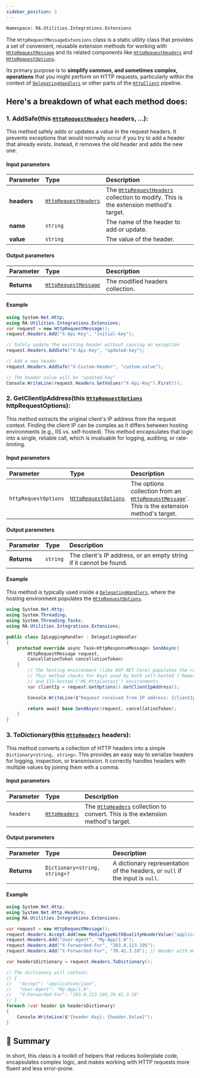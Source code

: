 ```yaml
---
sidebar_position: 2
---
```


```bash
Namespace: RA.Utilities.Integrations.Extensions
```

The `HttpRequestMessageExtensions` class is a static utility class that provides a set of convenient,
reusable extension methods for working with
[`HttpRequestMessage`](https://learn.microsoft.com/en-us/dotnet/api/system.net.http.httprequestmessage)
and its related components like [`HttpRequestHeaders`](https://learn.microsoft.com/en-us/dotnet/api/system.net.http.headers.httprequestheaders) and [`HttpRequestOptions`](https://learn.microsoft.com/en-us/dotnet/api/system.net.http.httprequestoptions).

Its primary purpose is to **simplify common, and sometimes complex, operations** that you might perform on HTTP requests,
particularly within the context of [`DelegatingHandlers`](https://learn.microsoft.com/en-us/dotnet/api/system.net.http.delegatinghandler) or other parts of the [`HttpClient`](https://learn.microsoft.com/en-us/dotnet/api/system.net.http.httpclient) pipeline.

## Here's a breakdown of what each method does:

### 1. AddSafe(this [`HttpRequestHeaders`](https://learn.microsoft.com/en-us/dotnet/api/system.net.http.headers.httprequestheaders) headers, ...):

This method safely adds or updates a value in the request headers.
It prevents exceptions that would normally occur if you try to add a header that already exists.
Instead, it removes the old header and adds the new one.

#### Input parameters
| Parameter | Type | Description |
| :--- | :--- | :--- |
| **headers** | [`HttpRequestHeaders`](https://learn.microsoft.com/en-us/dotnet/api/system.net.http.headers.httprequestheaders) | The [`HttpRequestHeaders`](https://learn.microsoft.com/en-us/dotnet/api/system.net.http.headers.httprequestheaders) collection to modify. This is the extension method's target. |
| **name** | `string` | The name of the header to add or update. |
| **value** | `string` | The value of the header. |

#### Output parameters
| Parameter | Type | Description |
| :--- | :--- | :--- |
| **Returns** | [`HttpRequestMessage`](https://learn.microsoft.com/en-us/dotnet/api/system.net.http.httprequestmessage) | The modified headers collection. |

#### Example
```csharp
using System.Net.Http;
using RA.Utilities.Integrations.Extensions;
var request = new HttpRequestMessage();
request.Headers.Add("X-Api-Key", "initial-key");

// Safely update the existing header without causing an exception
request.Headers.AddSafe("X-Api-Key", "updated-key");

// Add a new header
request.Headers.AddSafe("X-Custom-Header", "custom-value");

// The header value will be "updated-key"
Console.WriteLine(request.Headers.GetValues("X-Api-Key").First());
```

### 2. GetClientIpAddress(this [`HttpRequestOptions`](https://learn.microsoft.com/en-us/dotnet/api/system.net.http.httprequestoptions) httpRequestOptions):

This method extracts the original client's IP address from the request context.
Finding the client IP can be complex as it differs between hosting environments (e.g., IIS vs. self-hosted).
This method encapsulates that logic into a single, reliable call, which is invaluable for logging, auditing, or rate-limiting.

#### Input parameters

| Parameter | Type | Description |
| :--- | :--- | :--- |
| `httpRequestOptions` | [`HttpRequestOptions`](https://learn.microsoft.com/en-us/dotnet/api/system.net.http.httprequestoptions) | The options collection from an [`HttpRequestMessage`](https://learn.microsoft.com/en-us/dotnet/api/system.net.http.httprequestmessage)`. This is the extension method's target. |

#### Output parameters
| Parameter | Type | Description |
| :--- | :--- | :--- |
| **Returns** | `string` | The client's IP address, or an empty string if it cannot be found. |

#### Example

This method is typically used inside a [`DelegatingHandlers`](https://learn.microsoft.com/en-us/dotnet/api/system.net.http.delegatinghandler), where the hosting environment populates the
[`HttpRequestOptions`](https://learn.microsoft.com/en-us/dotnet/api/system.net.http.httprequestoptions).

```csharp
using System.Net.Http;
using System.Threading;
using System.Threading.Tasks;
using RA.Utilities.Integrations.Extensions;

public class IpLoggingHandler : DelegatingHandler
{
    protected override async Task<HttpResponseMessage> SendAsync(
        HttpRequestMessage request,
        CancellationToken cancellationToken)
    {
        // The hosting environment (like ASP.NET Core) populates the request options.
        // This method checks for keys used by both self-hosted ('RemoteEndpointMessageProperty')
        // and IIS-hosted ('MS_HttpContext') environments.
        var clientIp = request.GetOptions().GetClientIpAddress();

        Console.WriteLine($"Request received from IP address: {clientIp}");

        return await base.SendAsync(request, cancellationToken);
    }
}
```

### 3. ToDictionary(this [`HttpHeaders`](https://learn.microsoft.com/en-us/dotnet/api/system.net.http.headers.httpheaders) headers):

This method converts a collection of HTTP headers into a simple `Dictionary<string, string>`.
This provides an easy way to serialize headers for logging, inspection, or transmission.
It correctly handles headers with multiple values by joining them with a comma.

#### Input parameters
| Parameter | Type | Description |
| :--- | :--- | :--- |
| `headers` | [`HttpHeaders`](https://learn.microsoft.com/en-us/dotnet/api/system.net.http.headers.httpheaders) | The [`HttpHeaders`](https://learn.microsoft.com/en-us/dotnet/api/system.net.http.headers.httpheaders) collection to convert. This is the extension method's target. |

#### Output parameters
| Parameter | Type | Description |
| :--- | :--- | :--- |
| **Returns** | `Dictionary<string, string>?` | A dictionary representation of the headers, or `null` if the input is `null`. |

#### Example

```csharp
using System.Net.Http;
using System.Net.Http.Headers;
using RA.Utilities.Integrations.Extensions;

var request = new HttpRequestMessage();
request.Headers.Accept.Add(new MediaTypeWithQualityHeaderValue("application/json"));
request.Headers.Add("User-Agent", "My-App/1.0");
request.Headers.Add("X-Forwarded-For", "203.0.113.195");
request.Headers.Add("X-Forwarded-For", "70.41.3.18"); // Header with multiple values

var headersDictionary = request.Headers.ToDictionary();

// The dictionary will contain:
// {
//   "Accept": "application/json",
//   "User-Agent": "My-App/1.0",
//   "X-Forwarded-For": "203.0.113.195,70.41.3.18"
// }
foreach (var header in headersDictionary)
{
    Console.WriteLine($"{header.Key}: {header.Value}");
}
```

## 🧠 Summary
In short, this class is a toolkit of helpers that reduces boilerplate code, encapsulates complex logic, and makes working with HTTP requests more fluent and less error-prone.